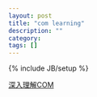 ```yaml
---
layout: post
title: "com learning"
description: ""
category: 
tags: []
---
```

{% include JB/setup %}

[深入理解COM](http://www.vckbase.com/index.php/wv/1315)
